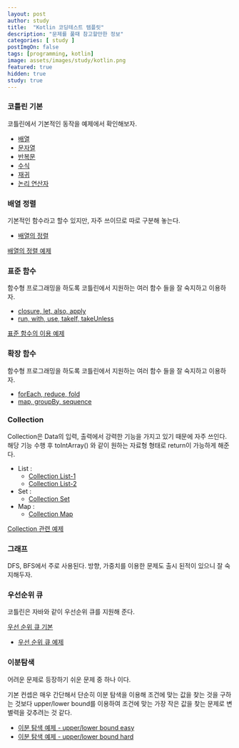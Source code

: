```yaml
---
layout: post
author: study
title:  "Kotlin 코딩테스트 템플릿"
description: "문제를 풀때 참고할만한 정보"
categories: [ study ]
postImgOn: false
tags: [programming, kotlin]
image: assets/images/study/kotlin.png
featured: true
hidden: true
study: true
---
```


### 코틀린 기본
코틀린에서 기본적인 동작을 예제에서 확인해보자.

- [배열](../study_Kotlin_array_1)
- [문자열](../study_Kotlin_string_1)
- [반복문](../study_Kotlin_loop_1)
- [수식](../study_Kotlin_math_1)
- [재귀](../study_Kotlin_recursive_1)
- [논리 연산자](../study_Kotlin_logicaloperator_1)

### 배열 정렬
기본적인 함수라고 할수 있지만, 자주 쓰이므로 따로 구분해 놓는다.
- [배열의 정렬](../study_Kotlin_27)

[배열의 정렬 예제](../study_Kotlin_design_3)


### 표준 함수
함수형 프로그래밍을 하도록 코틀린에서 지원하는 여러 함수 들을 잘 숙지하고 이용하자.

- [closure, let, also, apply](../study_Kotlin_9)
- [run, with, use, takeIf, takeUnless](../study_Kotlin_10)

[표준 함수의 이용 예제](../study_Kotlin_standardfunction_1)

### 확장 함수
함수형 프로그래밍을 하도록 코틀린에서 지원하는 여러 함수 들을 잘 숙지하고 이용하자.

- [forEach, reduce, fold](../study_Kotlin_33)
- [map, groupBy, sequence](../study_Kotlin_34)


### Collection
Collection은 Data의 입력, 출력에서 강력한 기능을 가지고 있기 때문에 자주 쓰인다.
해당 기능 수행 후 toIntArray() 와 같이 원하는 자료형 형태로 return이 가능하게 해준다. 

- List : <br>
    - [Collection List-1](../study_Kotlin_29)
    - [Collection List-2](../study_Kotlin_30)
- Set : <br>
    - [Collection Set](../study_Kotlin_31)
- Map : <br>
    - [Collection Map](../study_Kotlin_32)

[Collection 관련 예제](../study_Kotlin_standardfunction_1)

### 그래프
DFS, BFS에서 주로 사용된다. 
방향, 가중치를 이용한 문제도 출시 된적이 있으니 잘 숙지해두자.




### 우선순위 큐
코틀린은 자바와 같이 우선순위 큐를 지원해 준다.

[우선 순위 큐 기본](../study_Programming_priorityQueue)
- [우선 순위 큐 예제](../study_Kotlin_stack&queue_1)


### 이분탐색
어려운 문제로 등장하기 쉬운 문제 중 하나 이다.

기본 컨셉은 매우 간단해서 단순히 이분 탐색을 이용해 조건에 맞는 값을 찾는 것을 구하는 것보다 upper/lower bound를 이용하여 조건에 맞는 가장 작은 값을 찾는 문제로 변별력을 갖추려는 것 같다.

- [이분 탐색 예제 - upper/lower bound easy](../study_Kotlin_binarySearch_1) 
- [이분 탐색 예제 - upper/lower bound hard](../study_Kotlin_binarySearch_2)



